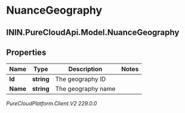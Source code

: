 # NuanceGeography

## ININ.PureCloudApi.Model.NuanceGeography

## Properties

|Name | Type | Description | Notes|
|------------ | ------------- | ------------- | -------------|
| **Id** | **string** | The geography ID | |
| **Name** | **string** | The geography name | |



_PureCloudPlatform.Client.V2 229.0.0_
